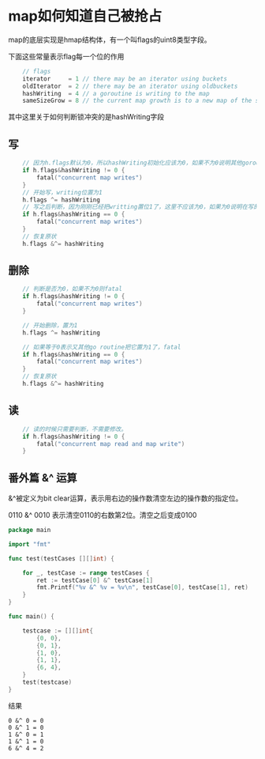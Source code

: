 # map如何知道自己被抢占
map的底层实现是hmap结构体，有一个叫flags的uint8类型字段。

下面这些常量表示flag每一个位的作用
```go
	// flags
	iterator     = 1 // there may be an iterator using buckets
	oldIterator  = 2 // there may be an iterator using oldbuckets
	hashWriting  = 4 // a goroutine is writing to the map
	sameSizeGrow = 8 // the current map growth is to a new map of the same size
```

其中这里关于如何判断锁冲突的是hashWriting字段
## 写

```go
	// 因为h.flags默认为0，所以hashWriting初始化应该为0，如果不为0说明其他goroutine在写
	if h.flags&hashWriting != 0 {
		fatal("concurrent map writes")
	}
	// 开始写，writing位置为1
	h.flags ^= hashWriting
	// 写之后判断，因为刚刚已经把writting置位1了，这里不应该为0，如果为0说明在写的过程中有人改过了。
	if h.flags&hashWriting == 0 {
		fatal("concurrent map writes")
	}
	// 恢复原状
	h.flags &^= hashWriting
```


## 删除
```go
	// 判断是否为0，如果不为0则fatal
	if h.flags&hashWriting != 0 {
		fatal("concurrent map writes")
	}

	// 开始删除，置为1
	h.flags ^= hashWriting

	// 如果等于0表示又其他go routine把它置为1了，fatal
	if h.flags&hashWriting == 0 {
		fatal("concurrent map writes")
	}
	// 恢复原状
	h.flags &^= hashWriting
```

## 读
```go
	// 读的时候只需要判断，不需要修改。
	if h.flags&hashWriting != 0 {
		fatal("concurrent map read and map write")
	}
```

## 番外篇 &^ 运算
&^被定义为bit clear运算，表示用右边的操作数清空左边的操作数的指定位。

0110 &^ 0010 表示清空0110的右数第2位。清空之后变成0100

```go
package main

import "fmt"

func test(testCases [][]int) {

	for _, testCase := range testCases {
		ret := testCase[0] &^ testCase[1]
		fmt.Printf("%v &^ %v = %v\n", testCase[0], testCase[1], ret)
	}
}

func main() {

	testcase := [][]int{
		{0, 0},
		{0, 1},
		{1, 0},
		{1, 1},
		{6, 4},
	}
	test(testcase)
}
```

结果
```
0 &^ 0 = 0
0 &^ 1 = 0
1 &^ 0 = 1
1 &^ 1 = 0
6 &^ 4 = 2

```